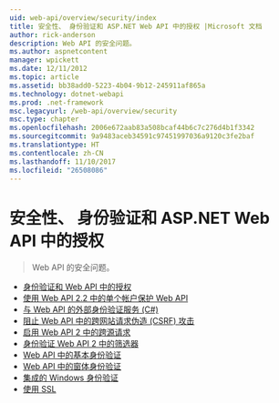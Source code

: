 ```yaml
---
uid: web-api/overview/security/index
title: 安全性、 身份验证和 ASP.NET Web API 中的授权 |Microsoft 文档
author: rick-anderson
description: Web API 的安全问题。
ms.author: aspnetcontent
manager: wpickett
ms.date: 12/11/2012
ms.topic: article
ms.assetid: bb38add0-5223-4b04-9b12-245911af865a
ms.technology: dotnet-webapi
ms.prod: .net-framework
msc.legacyurl: /web-api/overview/security
msc.type: chapter
ms.openlocfilehash: 2006e672aab83a508bcaf44b6c7c276d4b1f3342
ms.sourcegitcommit: 9a9483aceb34591c97451997036a9120c3fe2baf
ms.translationtype: HT
ms.contentlocale: zh-CN
ms.lasthandoff: 11/10/2017
ms.locfileid: "26508086"
---
```

<a name="security-authentication-and-authorization-in-aspnet-web-api"></a>安全性、 身份验证和 ASP.NET Web API 中的授权
====================
> Web API 的安全问题。


- [身份验证和 Web API 中的授权](authentication-and-authorization-in-aspnet-web-api.md)
- [使用 Web API 2.2 中的单个帐户保护 Web API](individual-accounts-in-web-api.md)
- [与 Web API 的外部身份验证服务 (C#)](external-authentication-services.md)
- [阻止 Web API 中的跨网站请求伪造 (CSRF) 攻击](preventing-cross-site-request-forgery-csrf-attacks.md)
- [启用 Web API 2 中的跨源请求](enabling-cross-origin-requests-in-web-api.md)
- [身份验证 Web API 2 中的筛选器](authentication-filters.md)
- [Web API 中的基本身份验证](basic-authentication.md)
- [Web API 中的窗体身份验证](forms-authentication.md)
- [集成的 Windows 身份验证](integrated-windows-authentication.md)
- [使用 SSL](working-with-ssl-in-web-api.md)
